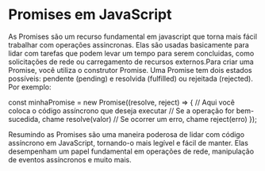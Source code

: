 # Promises em JavaScript

As Promises são um recurso fundamental em javascript que torna mais fácil trabalhar com operações assincronas. Elas são usadas basicamente para lidar com tarefas que podem levar um tempo para serem concluidas, como solicitações de rede ou carregamento de recursos externos.Para criar uma Promise, você utiliza o construtor Promise. Uma Promise tem dois estados possíveis: pendente (pending) e resolvida (fulfilled) ou rejeitada (rejected). Por exemplo:

const minhaPromise = new Promise((resolve, reject) => {
  // Aqui você coloca o código assíncrono que deseja executar
  // Se a operação for bem-sucedida, chame resolve(valor)
  // Se ocorrer um erro, chame reject(erro)
});

Resumindo as Promises são uma maneira poderosa de lidar com código assíncrono em JavaScript, tornando-o mais legível e fácil de manter. Elas desempenham um papel fundamental em operações de rede, manipulação de eventos assíncronos e muito mais.